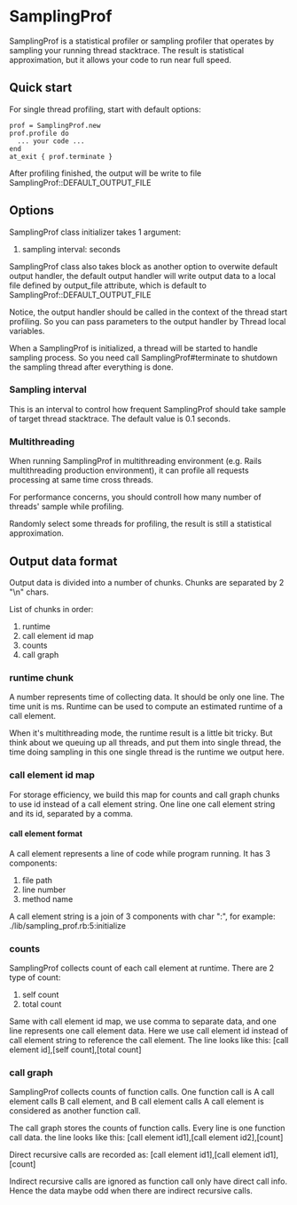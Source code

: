 SamplingProf
===============

SamplingProf is a statistical profiler or sampling profiler that operates by sampling your running thread stacktrace. The result is statistical approximation, but it allows your code to run near full speed.

Quick start
---------------

For single thread profiling, start with default options:

    prof = SamplingProf.new
    prof.profile do
      ... your code ...
    end
    at_exit { prof.terminate }

After profiling finished, the output will be write to file SamplingProf::DEFAULT_OUTPUT_FILE

Options
---------------

SamplingProf class initializer takes 1 argument:

1. sampling interval: seconds

SamplingProf class also takes block as another option to overwite default output handler, the default output handler will write output data to a local file defined by output_file attribute, which is default to SamplingProf::DEFAULT_OUTPUT_FILE

Notice, the output handler should be called in the context of the thread start profiling. So you can pass parameters to the output handler by Thread local variables.

When a SamplingProf is initialized, a thread will be started to handle sampling process.
So you need call SamplingProf#terminate to shutdown the sampling thread after everything is done.

### Sampling interval

This is an interval to control how frequent SamplingProf should take sample of target thread stacktrace.
The default value is 0.1 seconds.

### Multithreading

When running SamplingProf in multithreading environment (e.g. Rails multithreading production environment), it can profile all requests processing at same time cross threads.

For performance concerns, you should controll how many number of threads' sample while profiling.

Randomly select some threads for profiling, the result is still a statistical approximation.

Output data format
---------------

Output data is divided into a number of chunks. Chunks are separated by 2 "\n" chars.

List of chunks in order:

1. runtime
2. call element id map
3. counts
4. call graph

### runtime chunk

A number represents time of collecting data.
It should be only one line.
The time unit is ms.
Runtime can be used to compute an estimated runtime of a call element.

When it's multithreading mode, the runtime result is a little bit tricky.
But think about we queuing up all threads, and put them into single thread, the time doing sampling in this one single thread is the runtime we output here.

### call element id map

For storage efficiency, we build this map for counts and call graph chunks to use id instead of a call element string.
One line one call element string and its id, separated by a comma.

#### call element format

A call element represents a line of code while program running. It has 3 components:

1. file path
2. line number
3. method name

A call element string is a join of 3 components with char ":", for example: ./lib/sampling_prof.rb:5:initialize

### counts

SamplingProf collects count of each call element at runtime. There are 2 type of count:

1. self count
2. total count

Same with call element id map, we use comma to separate data, and one line represents one call element data.
Here we use call element id instead of call element string to reference the call element.
The line looks like this: [call element id],[self count],[total count]

### call graph

SamplingProf collects counts of function calls. One function call is A call element calls B call element, and B call element calls A call element is considered as another function call.

The call graph stores the counts of function calls.
Every line is one function call data.
the line looks like this: [call element id1],[call element id2],[count]

Direct recursive calls are recorded as: [call element id1],[call element id1],[count]

Indirect recursive calls are ignored as function call only have direct call info. Hence the data maybe odd when there are indirect recursive calls.
